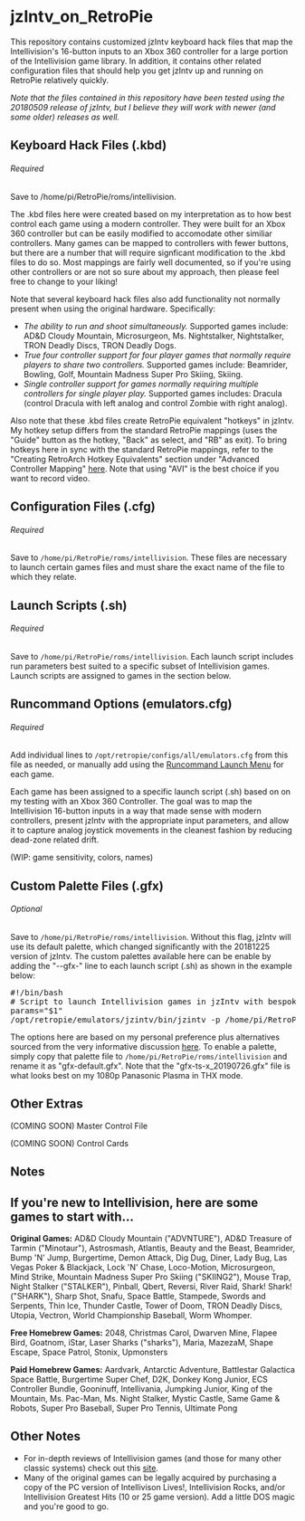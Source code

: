 # jzIntv_on_RetroPie
This repository contains customized jzIntv keyboard hack files that map the Intellivision's 16-button inputs to an Xbox 360 controller for a large portion of the Intellivision game library. In addition, it contains other related configuration files that should help you get jzIntv up and running on RetroPie relatively quickly.

*Note that the files contained in this repository have been tested using the 20180509 release of jzIntv, but I believe they will work with newer (and some older) releases as well.*

## Keyboard Hack Files (.kbd)

###### Required
Save to /home/pi/RetroPie/roms/intellivision.

The .kbd files here were created based on my interpretation as to how best control each game using a modern controller. They were built for an Xbox 360 controller but can be easily modified to accomodate other similiar controllers. Many games can be mapped to controllers with fewer buttons, but there are a number that will require signficant modification to the .kbd files to do so. Most mappings are fairly well documented, so if you're using other controllers or are not so sure about my approach, then please feel free to change to your liking!

Note that several keyboard hack files also add functionality not normally present when using the original hardware.  Specifically:
  * *The ability to run and shoot simultaneously.*  Supported games include:  AD&D Cloudy Mountain, Microsurgeon, Ms.   Nightstalker, Nightstalker, TRON Deadly Discs, TRON Deadly Dogs.
  * *True four controller support for four player games that normally require players to share two controllers.*  Supported games include: Beamrider, Bowling, Golf, Mountain Madness Super Pro Skiing, Skiing.
  * *Single controller support for games normally requiring multiple controllers for single player play.*  Supported games includes: Dracula (control Dracula with left analog and control Zombie with right analog).

Also note that these .kbd files create RetroPie equivalent "hotkeys" in jzIntv. My hotkey setup differs from the standard RetroPie mappings (uses the "Guide" button as the hotkey, "Back" as select, and "RB" as exit). To bring hotkeys here in sync with the standard RetroPie mappings, refer to the "Creating RetroArch Hotkey Equivalents" section under "Advanced Controller Mapping" [here](https://retropie.org.uk/docs/Mapping-a-Controller-for-Intellivision/). Note that using "AVI" is the best choice if you want to record video.

## Configuration Files (.cfg)

###### Required
Save to `/home/pi/RetroPie/roms/intellivision`.  These files are necessary to launch certain games files and must share the exact name of the file to which they relate.

## Launch Scripts (.sh)

###### Required
Save to `/home/pi/RetroPie/roms/intellivision`. Each launch script includes run parameters best suited to a specific subset of Intellivision games. Launch scripts are assigned to games in the section below.

## Runcommand Options (emulators.cfg)

###### Required
Add individual lines to `/opt/retropie/configs/all/emulators.cfg` from this file as needed, or manually add using the [Runcommand Launch Menu](https://retropie.org.uk/docs/Runcommand/) for each game.

Each game has been assigned to a specific launch script (.sh) based on on my testing with an Xbox 360 Controller. The goal was to map the Intellivision 16-button inputs in a way that made sense with modern controllers, present jzIntv with the appropriate input parameters, and allow it to capture analog joystick movements in the cleanest fashion by reducing dead-zone related drift.

(WIP: game sensitivity, colors, names)

## Custom Palette Files (.gfx)

###### Optional
Save to `/home/pi/RetroPie/roms/intellivision`.  Without this flag, jzIntv will use its default palette, which changed significantly with the 20181225 version of jzIntv. The custom palettes available here can be enable by adding the "--gfx-" line to each launch script (.sh) as shown in the example below:

<pre>#!/bin/bash
# Script to launch Intellivision games in jzIntv with bespoke keyboard hackfiles. The hackfile must named the same as rom, including extension, with .kbd added.
params="$1"
/opt/retropie/emulators/jzintv/bin/jzintv -p /home/pi/RetroPie/BIOS --gfx-palette=/home/pi/RetroPie/roms/intellivision/gfx-default.gfx --js0="ac,push=30,rels=25,4dir" --js1="ac,push=30,rels=25,4dir" --kbdhackfile="$params".kbd "$params" -z4 -f1 -q -v0 -s0</pre>

The options here are based on my personal preference plus alternatives sourced from the very informative discussion [here](https://atariage.com/forums/topic/278354-gfx-palette-flag/). To enable a palette, simply copy that palette file to `/home/pi/RetroPie/roms/intellivision` and rename it as "gfx-default.gfx". Note that the "gfx-ts-x_20190726.gfx" file is what looks best on my 1080p Panasonic Plasma in THX mode.

## Other Extras

(COMING SOON) Master Control File

(COMING SOON) Control Cards

## Notes



## If you're new to Intellivision, here are some games to start with...

**Original Games:**  AD&D Cloudy Mountain ("ADVNTURE"), AD&D Treasure of Tarmin ("Minotaur"), Astrosmash, Atlantis, Beauty and the Beast, Beamrider, Bump 'N' Jump, Burgertime, Demon Attack, Dig Dug, Diner, Lady Bug, Las Vegas Poker & Blackjack, Lock 'N' Chase, Loco-Motion, Microsurgeon, Mind Strike, Mountain Madness Super Pro Skiing ("SKIING2"), Mouse Trap, Night Stalker ("STALKER"), Pinball, Qbert, Reversi, River Raid, Shark! Shark! ("SHARK"), Sharp Shot, Snafu, Space Battle, Stampede, Swords and Serpents, Thin Ice, Thunder Castle, Tower of Doom, TRON Deadly Discs, Utopia, Vectron, World Championship Baseball, Worm Whomper.

**Free Homebrew Games:**  2048, Christmas Carol, Dwarven Mine, Flapee Bird, Goatnom, iStar, Laser Sharks ("sharks"), Maria, MazezaM, Shape Escape, Space Patrol, Stonix, Upmonsters

**Paid Homebrew Games:**  Aardvark, Antarctic Adventure, Battlestar Galactica Space Battle, Burgertime Super Chef, D2K, Donkey Kong Junior, ECS Controller Bundle, Gooninuff, Intellivania, Jumpking Junior, King of the Mountain, Ms. Pac-Man, Ms. Night Stalker, Mystic Castle, Same Game & Robots, Super Pro Baseball, Super Pro Tennis, Ultimate Pong

## Other Notes

* For in-depth reviews of Intellivision games (and those for many other classic systems) check out this [site](https://videogamecritic.com/intel.htm?ex=1).
* Many of the original games can be legally acquired by purchasing a copy of the PC version of Intellivison Lives!, Intellivision Rocks, and/or Intellivision Greatest Hits (10 or 25 game version). Add a little DOS magic and you're good to go.
